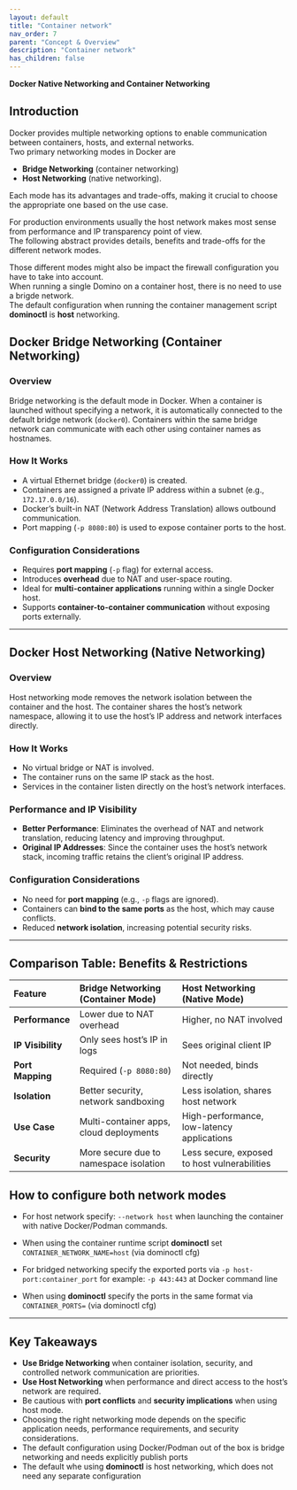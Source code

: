 ```yaml
---
layout: default
title: "Container network"
nav_order: 7
parent: "Concept & Overview"
description: "Container network"
has_children: false
---
```


**Docker Native Networking and Container Networking**


## Introduction
Docker provides multiple networking options to enable communication between containers, hosts, and external networks.  
Two primary networking modes in Docker are

- **Bridge Networking** (container networking) 
- **Host Networking** (native networking).

Each mode has its advantages and trade-offs, making it crucial to choose the appropriate one based on the use case.

For production environments usually the host network makes most sense from performance and IP transparency point of view.  
The following abstract provides details, benefits and trade-offs for the different network modes.

Those different modes might also be impact the firewall configuration you have to take into account.  
When running a single Domino on a container host, there is no need to use a brigde network.  
The default configuration when running the container management script **dominoctl** is **host** networking.


## Docker Bridge Networking (Container Networking)


### Overview

Bridge networking is the default mode in Docker. When a container is launched without specifying a network, it is automatically connected to the default bridge network (`docker0`). Containers within the same bridge network can communicate with each other using container names as hostnames.


### How It Works

- A virtual Ethernet bridge (`docker0`) is created.
- Containers are assigned a private IP address within a subnet (e.g., `172.17.0.0/16`).
- Docker’s built-in NAT (Network Address Translation) allows outbound communication.
- Port mapping (`-p 8080:80`) is used to expose container ports to the host.


### Configuration Considerations

- Requires **port mapping** (`-p` flag) for external access.
- Introduces **overhead** due to NAT and user-space routing.
- Ideal for **multi-container applications** running within a single Docker host.
- Supports **container-to-container communication** without exposing ports externally.

---


## Docker Host Networking (Native Networking)


### Overview
Host networking mode removes the network isolation between the container and the host. The container shares the host’s network namespace, allowing it to use the host’s IP address and network interfaces directly.


### How It Works

- No virtual bridge or NAT is involved.
- The container runs on the same IP stack as the host.
- Services in the container listen directly on the host’s network interfaces.


### Performance and IP Visibility

- **Better Performance**: Eliminates the overhead of NAT and network translation, reducing latency and improving throughput.
- **Original IP Addresses**: Since the container uses the host’s network stack, incoming traffic retains the client’s original IP address.


### Configuration Considerations

- No need for **port mapping** (e.g., `-p` flags are ignored).
- Containers can **bind to the same ports** as the host, which may cause conflicts.
- Reduced **network isolation**, increasing potential security risks.

---


## Comparison Table: Benefits & Restrictions

| Feature            | Bridge Networking (Container Mode) | Host Networking (Native Mode) |
|:--------------------|:-----------------------------------|:------------------------------|
| **Performance**   | Lower due to NAT overhead        | Higher, no NAT involved      |
| **IP Visibility** | Only sees host’s IP in logs      | Sees original client IP      |
| **Port Mapping**  | Required (`-p 8080:80`)         | Not needed, binds directly  |
| **Isolation**     | Better security, network sandboxing | Less isolation, shares host network |
| **Use Case**      | Multi-container apps, cloud deployments | High-performance, low-latency applications |
| **Security**      | More secure due to namespace isolation | Less secure, exposed to host vulnerabilities |


## How to configure both network modes

- For host network specify: `--network host` when launching the container with native Docker/Podman commands.
- When using the container runtime script **dominoctl** set `CONTAINER_NETWORK_NAME=host` (via dominoctl cfg)

- For bridged networking specify the exported ports via `-p host-port:container_port` for example: `-p 443:443` at Docker command line
- When using **dominoctl** specify the ports in the same format via `CONTAINER_PORTS=` (via dominoctl cfg)


---

## Key Takeaways

- **Use Bridge Networking** when container isolation, security, and controlled network communication are priorities.
- **Use Host Networking** when performance and direct access to the host’s network are required.
- Be cautious with **port conflicts** and **security implications** when using host mode.
- Choosing the right networking mode depends on the specific application needs, performance requirements, and security considerations.
- The default configuration using Docker/Podman out of the box is bridge networking and needs explicitly publish ports
- The default whe using **dominoctl** is host networking, which does not need any separate configuration

